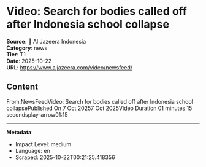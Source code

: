 # Video: Search for bodies called off after Indonesia school collapse

**Source**: 📰 Al Jazeera Indonesia  
**Category**: news  
**Tier**: T1  
**Date**: 2025-10-22  
**URL**: https://www.aljazeera.com/video/newsfeed/

## Content

From:NewsFeedVideo: Search for bodies called off after Indonesia school collapsePublished On 7 Oct 20257 Oct 2025Video Duration 01 minutes 15 secondsplay-arrow01:15

---

**Metadata**:
- Impact Level: medium
- Language: en
- Scraped: 2025-10-22T00:21:25.418356
